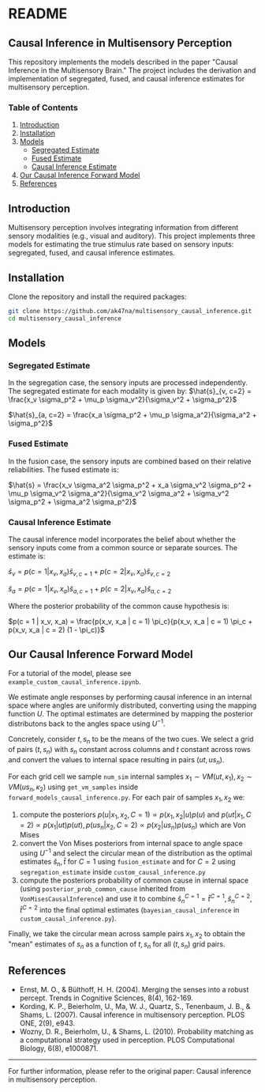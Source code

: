 # README

## Causal Inference in Multisensory Perception

This repository implements the models described in the paper "Causal Inference in the Multisensory Brain." The project includes the derivation and implementation of segregated, fused, and causal inference estimates for multisensory perception.

### Table of Contents
1. [Introduction](#introduction)
2. [Installation](#installation)
3. [Models](#models)
    - [Segregated Estimate](#segregated-estimate)
    - [Fused Estimate](#fused-estimate)
    - [Causal Inference Estimate](#causal-inference-estimate)
4. [Our Causal Inference Forward Model](#our-model)
5. [References](#references)

## Introduction
Multisensory perception involves integrating information from different sensory modalities (e.g., visual and auditory). This project implements three models for estimating the true stimulus rate based on sensory inputs: segregated, fused, and causal inference estimates.

## Installation
Clone the repository and install the required packages:
```bash
git clone https://github.com/ak47na/multisensory_causal_inference.git
cd multisensory_causal_inference
```

## Models

### Segregated Estimate
In the segregation case, the sensory inputs are processed independently. The segregated estimate for each modality is given by:
$\hat{s}_{v, c=2} = \frac{x_v \sigma_p^2 + \mu_p \sigma_v^2}{\sigma_v^2 + \sigma_p^2}$

$\hat{s}_{a, c=2} = \frac{x_a \sigma_p^2 + \mu_p \sigma_a^2}{\sigma_a^2 + \sigma_p^2}$

### Fused Estimate
In the fusion case, the sensory inputs are combined based on their relative reliabilities. The fused estimate is:

$\hat{s} = \frac{x_v \sigma_a^2 \sigma_p^2 + x_a \sigma_v^2 \sigma_p^2 + \mu_p \sigma_v^2 \sigma_a^2}{\sigma_v^2 \sigma_a^2 + \sigma_v^2 \sigma_p^2 + \sigma_a^2 \sigma_p^2}$

### Causal Inference Estimate
The causal inference model incorporates the belief about whether the sensory inputs come from a common source or separate sources. The estimate is:

$\hat{s}_v = p(c = 1 | x_v, x_a) \hat{s}_{v, c=1} + p(c = 2 | x_v, x_a) \hat{s}_{v, c=2}$

$\hat{s}_a = p(c = 1 | x_v, x_a) \hat{s}_{a, c=1} + p(c = 2 | x_v, x_a) \hat{s}_{a, c=2}$

Where the posterior probability of the common cause hypothesis is:

$p(c = 1 | x_v, x_a) = \frac{p(x_v, x_a | c = 1) \pi_c}{p(x_v, x_a | c = 1) \pi_c + p(x_v, x_a | c = 2) (1 - \pi_c)}$

## Our Causal Inference Forward Model

For a tutorial of the model, please see `example_custom_causal_inference.ipynb`.

We estimate angle responses by performing causal inference in an internal space where angles are uniformly distributed, converting using the mapping function $U$. The optimal estimates are determined by mapping the posterior distributons back to the angles space using $U^{-1}$. 

Concretely, consider $t, s_n$ to be the means of the two cues. We select a grid of pairs $(t, s_n)$ with $s_n$ constant across columns and $t$ constant across rows and convert the values to internal space resulting in pairs $(ut, us_n)$. 

For each grid cell we sample `num_sim` internal samples $x_1 \sim VM(ut, \kappa_1), x_2 \sim VM(us_n, \kappa_2)$ using `get_vm_samples` inside `forward_models_causal_inference.py`. 
For each pair of samples $x_1, x_2$ we:
1. compute the posteriors $p(u|x_1, x_2, C=1) \propto p(x_1, x_2|u)p(u)$ and $p(ut|x_1, C=2) \propto p(x_1|ut)p(ut), p(us_n|x_2, C=2) \propto p(x_2|us_n)p(us_n)$ which are Von Mises
2. convert the Von Mises posteriors from internal space to angle space using $U^{-1}$ and select the circular mean of the distribution as the optimal estimates $\hat{s}_n, \hat{t}$ for $C=1$ using `fusion_estimate` and for $C=2$ using `segregation_estimate` inside `custom_causal_inference.py`
3. compute the posteriors probability of common cause in internal space (using `posterior_prob_common_cause` inherited from ` VonMisesCausalInference`) and use it to combine $\hat{s}^{C=1}_n = \hat{t}^{C=1}, \hat{s}^{C=2}_n, \hat{t}^{C=2}$ into the final optimal estimates (`bayesian_causal_inference` in `custom_causal_inference.py`).

Finally, we take the circular mean across sample pairs $x_1, x_2$ to obtain the "mean" estimates of $s_n$ as a function of $t, s_n$ for all $(t, s_n)$ grid pairs.


## References
- Ernst, M. O., & Bülthoff, H. H. (2004). Merging the senses into a robust percept. Trends in Cognitive Sciences, 8(4), 162-169.
- Kording, K. P., Beierholm, U., Ma, W. J., Quartz, S., Tenenbaum, J. B., & Shams, L. (2007). Causal inference in multisensory perception. PLOS ONE, 2(9), e943.
- Wozny, D. R., Beierholm, U., & Shams, L. (2010). Probability matching as a computational strategy used in perception. PLOS Computational Biology, 6(8), e1000871.

---

For further information, please refer to the original paper: Causal inference in multisensory perception.